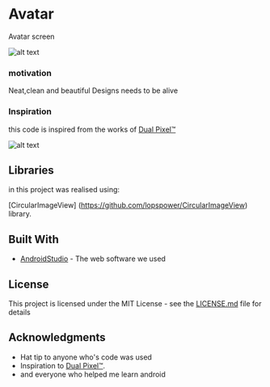 # Avatar

Avatar screen 

![alt text](https://github.com/chawkiAmrouche/Avatar/blob/master/Avatar1.png)

### motivation

Neat,clean and beautiful Designs needs to be alive

### Inspiration

this code is inspired from the works of [Dual Pixel™](https://www.uplabs.com/idualpixel)

![alt text](https://github.com/chawkiAmrouche/Avatar/blob/master/preview.jpg)
   
## Libraries

in this project was realised using:

[CircularImageView] (https://github.com/lopspower/CircularImageView) library.


## Built With

* [AndroidStudio](https://developer.android.com/studio/index.html) - The web software we used

 
 
## License

This project is licensed under the MIT License - see the [LICENSE.md](LICENSE.md) file for details

## Acknowledgments

* Hat tip to anyone who's code was used
* Inspiration to [Dual Pixel™](https://www.uplabs.com/idualpixel).
* and everyone who helped me learn android
